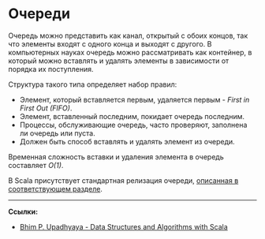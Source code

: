 # Очереди

Очередь можно представить как канал, открытый с обоих концов, так что элементы входят с одного конца и выходят с другого. 
В компьютерных науках очередь можно рассматривать как контейнер, 
в который можно вставлять и удалять элементы в зависимости от порядка их поступления. 

Структура такого типа определяет набор правил: 

- Элемент, который вставляется первым, удаляется первым - _First in First Out (FIFO)_. 
- Элемент, вставленный последним, покидает очередь последним. 
- Процессы, обслуживающие очередь, часто проверяют, заполнена ли очередь или пуста. 
- Должен быть способ вставлять и удалять элемент из очереди.

Временная сложность вставки и удаления элемента в очередь составляет _O(1)_.

В Scala присутствует стандартная релизация очереди, [описанная в соответствующем разделе](../docs/scala/collections/queue).

---

**Ссылки:**

- [Bhim P. Upadhyaya - Data Structures and Algorithms with Scala](https://link.springer.com/book/10.1007/978-3-030-12561-5)

